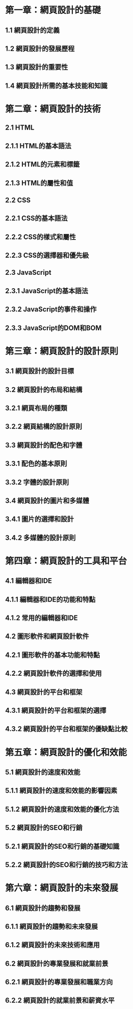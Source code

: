 # 第一章：網頁設計的基礎
## 1.1 網頁設計的定義
## 1.2 網頁設計的發展歷程
## 1.3 網頁設計的重要性
## 1.4 網頁設計所需的基本技能和知識

# 第二章：網頁設計的技術
## 2.1 HTML
## 2.1.1 HTML的基本語法
## 2.1.2 HTML的元素和標籤
## 2.1.3 HTML的屬性和值
## 2.2 CSS
## 2.2.1 CSS的基本語法
## 2.2.2 CSS的樣式和屬性
## 2.2.3 CSS的選擇器和優先級
## 2.3 JavaScript
## 2.3.1 JavaScript的基本語法
## 2.3.2 JavaScript的事件和操作
## 2.3.3 JavaScript的DOM和BOM

# 第三章：網頁設計的設計原則
## 3.1 網頁設計的設計目標
## 3.2 網頁設計的布局和結構
## 3.2.1 網頁布局的種類
## 3.2.2 網頁結構的設計原則
## 3.3 網頁設計的配色和字體
## 3.3.1 配色的基本原則
## 3.3.2 字體的設計原則
## 3.4 網頁設計的圖片和多媒體
## 3.4.1 圖片的選擇和設計
## 3.4.2 多媒體的設計原則

# 第四章：網頁設計的工具和平台
## 4.1 編輯器和IDE
## 4.1.1 編輯器和IDE的功能和特點
## 4.1.2 常用的編輯器和IDE
## 4.2 圖形軟件和網頁設計軟件
## 4.2.1 圖形軟件的基本功能和特點
## 4.2.2 網頁設計軟件的選擇和使用
## 4.3 網頁設計的平台和框架
## 4.3.1 網頁設計的平台和框架的選擇
## 4.3.2 網頁設計的平台和框架的優缺點比較

# 第五章：網頁設計的優化和效能
## 5.1 網頁設計的速度和效能
## 5.1.1 網頁設計的速度和效能的影響因素
## 5.1.2 網頁設計的速度和效能的優化方法
## 5.2 網頁設計的SEO和行銷
## 5.2.1 網頁設計的SEO和行銷的基礎知識
## 5.2.2 網頁設計的SEO和行銷的技巧和方法

# 第六章：網頁設計的未來發展
## 6.1 網頁設計的趨勢和發展
## 6.1.1 網頁設計的趨勢和未來發展
## 6.1.2 網頁設計的未來技術和應用
## 6.2 網頁設計的專業發展和就業前景
## 6.2.1 網頁設計的專業發展和職業方向
## 6.2.2 網頁設計的就業前景和薪資水平